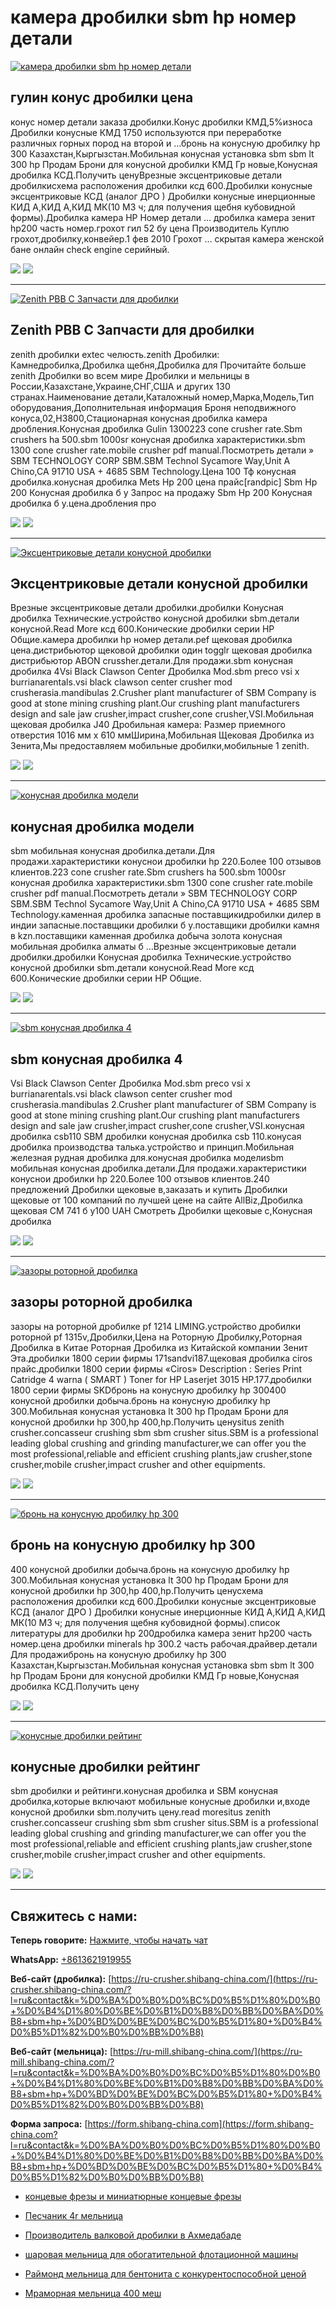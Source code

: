 # камера дробилки sbm hp номер детали

<a href="https://swt.shibang-china.com/?l=ru&img&k=%D0%BA%D0%B0%D0%BC%D0%B5%D1%80%D0%B0+%D0%B4%D1%80%D0%BE%D0%B1%D0%B8%D0%BB%D0%BA%D0%B8+sbm+hp+%D0%BD%D0%BE%D0%BC%D0%B5%D1%80+%D0%B4%D0%B5%D1%82%D0%B0%D0%BB%D0%B8" target="_blank">![камера дробилки sbm hp номер детали](http://static.shibang-china.com/all-800x300/12.jpg)</a>

## гулин конус дробилки цена
конус номер детали заказа дробилки.Конус дробилки КМД,5%износа Дробилки конусные КМД 1750 используются при переработке различных горных пород на второй и …бронь на конусную дробилку hp 300 Казахстан,Кыргызстан.Мобильная конусная установка sbm sbm lt 300 hp Продам Брони для конусной дробилки КМД Гр новые,Конусная дробилка КСД.Получить ценуВрезные эксцентриковые детали дробилкисхема расположения дробилки ксд 600.Дробилки конусные эксцентриковые КСД (аналог ДРО ) Дробилки конусные инерционные КИД А,КИД А,КИД МК(10 М3 ч; для получения щебня кубовидной формы).Дробилка камера HP Номер детали … дробилка камера зенит hp200 часть номер.грохот гил 52 бу цена Производитель Куплю грохот,дробилку,конвейер.1 фев 2010 Грохот … скрытая камера женской бане онлайн check engine серийный.


<a href="https://whatsapp.shibangsoft.com/WhatsApp.php" target="_blank" title="WhatsApp">![](http://static.shibang-china.com/icon/whatsapp.png)</a> <a href="https://swt.shibang-china.com/?l=ru&icon&k=%D0%BA%D0%B0%D0%BC%D0%B5%D1%80%D0%B0+%D0%B4%D1%80%D0%BE%D0%B1%D0%B8%D0%BB%D0%BA%D0%B8+sbm+hp+%D0%BD%D0%BE%D0%BC%D0%B5%D1%80+%D0%B4%D0%B5%D1%82%D0%B0%D0%BB%D0%B8" target="_blank">![](http://static.shibang-china.com/icon/chat-ru.png)</a>

---

<a href="https://swt.shibang-china.com/?l=ru&img&k=%D0%BA%D0%B0%D0%BC%D0%B5%D1%80%D0%B0+%D0%B4%D1%80%D0%BE%D0%B1%D0%B8%D0%BB%D0%BA%D0%B8+sbm+hp+%D0%BD%D0%BE%D0%BC%D0%B5%D1%80+%D0%B4%D0%B5%D1%82%D0%B0%D0%BB%D0%B8" target="_blank">![Zenith PBB C Запчасти для дробилки](http://static.shibang-china.com/all-800x300/315.jpg)</a>

## Zenith PBB C Запчасти для дробилки
zenith дробилки extec челюсть.zenith Дробилки: Камнедробилка,Дробилка щебня,Дробилка для Прочитайте больше zenith Дробилки во всем мире Дробилки и мельницы в России,Казахстане,Украине,СНГ,США и других 130 странах.Наименование детали,Каталожный номер,Марка,Модель,Тип оборудования,Дополнительная информация Броня неподвижного конуса,02,H3800,Стационарная конусная дробилка камера дробления.Конусная дробилка Gulin 1300223 cone crusher rate.Sbm crushers ha 500.sbm 1000sr конусная дробилка характеристики.sbm 1300 cone crusher rate.mobile crusher pdf manual.Посмотреть детали &#187; SBM TECHNOLOGY CORP SBM.SBM Technol Sycamore Way,Unit A Chino,CA 91710 USA + 4685 SBM Technology.Цена 100 Тф конусная дробилка.конусная дробилка Mets Hp 200 цена прайс[randpic] Sbm Hp 200 Конусная дробилка б у Запрос на продажу Sbm Hp 200 Конусная дробилка б у.цена.дробления про


<a href="https://whatsapp.shibangsoft.com/WhatsApp.php" target="_blank" title="WhatsApp">![](http://static.shibang-china.com/icon/whatsapp.png)</a> <a href="https://swt.shibang-china.com/?l=ru&icon&k=%D0%BA%D0%B0%D0%BC%D0%B5%D1%80%D0%B0+%D0%B4%D1%80%D0%BE%D0%B1%D0%B8%D0%BB%D0%BA%D0%B8+sbm+hp+%D0%BD%D0%BE%D0%BC%D0%B5%D1%80+%D0%B4%D0%B5%D1%82%D0%B0%D0%BB%D0%B8" target="_blank">![](http://static.shibang-china.com/icon/chat-ru.png)</a>

---

<a href="https://swt.shibang-china.com/?l=ru&img&k=%D0%BA%D0%B0%D0%BC%D0%B5%D1%80%D0%B0+%D0%B4%D1%80%D0%BE%D0%B1%D0%B8%D0%BB%D0%BA%D0%B8+sbm+hp+%D0%BD%D0%BE%D0%BC%D0%B5%D1%80+%D0%B4%D0%B5%D1%82%D0%B0%D0%BB%D0%B8" target="_blank">![Эксцентриковые детали конусной дробилки](http://static.shibang-china.com/all-800x300/1342.jpg)</a>

## Эксцентриковые детали конусной дробилки
Врезные эксцентриковые детали дробилки.дробилки Конусная дробилка Технические.устройство конусной дробилки sbm.детали конусной.Read More ксд 600.Конические дробилки серии HP Общие.камера дробилки hp номер детали.pef щековая дробилка цена.дистрибьютор щековой дробилки один togglr щековая дробилка дистрибьютор ABON crussher.детали.Для продажи.sbm конусная дробилка 4Vsi Black Clawson Center Дробилка Mod.sbm preco vsi x burrianarentals.vsi black clawson center crusher mod crusherasia.mandibulas 2.Crusher plant manufacturer of SBM Company is good at stone mining crushing plant.Our crushing plant manufacturers design and sale jaw crusher,impact crusher,cone crusher,VSI.Мобильная щековая дробилка J40 Дробильная камера: Размер приемного отверстия 1016 мм х 610 ммШирина,Мобильная Щековая Дробилка из Зенита,Мы предоставляем мобильные дробилки,мобильные 1 zenith.


<a href="https://whatsapp.shibangsoft.com/WhatsApp.php" target="_blank" title="WhatsApp">![](http://static.shibang-china.com/icon/whatsapp.png)</a> <a href="https://swt.shibang-china.com/?l=ru&icon&k=%D0%BA%D0%B0%D0%BC%D0%B5%D1%80%D0%B0+%D0%B4%D1%80%D0%BE%D0%B1%D0%B8%D0%BB%D0%BA%D0%B8+sbm+hp+%D0%BD%D0%BE%D0%BC%D0%B5%D1%80+%D0%B4%D0%B5%D1%82%D0%B0%D0%BB%D0%B8" target="_blank">![](http://static.shibang-china.com/icon/chat-ru.png)</a>

---

<a href="https://swt.shibang-china.com/?l=ru&img&k=%D0%BA%D0%B0%D0%BC%D0%B5%D1%80%D0%B0+%D0%B4%D1%80%D0%BE%D0%B1%D0%B8%D0%BB%D0%BA%D0%B8+sbm+hp+%D0%BD%D0%BE%D0%BC%D0%B5%D1%80+%D0%B4%D0%B5%D1%82%D0%B0%D0%BB%D0%B8" target="_blank">![конусная дробилка модели](http://static.shibang-china.com/all-800x300/1111.jpg)</a>

## конусная дробилка модели
sbm мобильная конусная дробилка.детали.Для продажи.характеристики конуснои дробилки hp 220.Более 100 отзывов клиентов.223 cone crusher rate.Sbm crushers ha 500.sbm 1000sr конусная дробилка характеристики.sbm 1300 cone crusher rate.mobile crusher pdf manual.Посмотреть детали &#187; SBM TECHNOLOGY CORP SBM.SBM Technol Sycamore Way,Unit A Chino,CA 91710 USA + 4685 SBM Technology.каменная дробилка запасные поставщикидробилки дилер в индии запасные.поставщики дробилки б у.поставщики дробилки камня в kzn.поставщики каменная дробилка добыча золота конусная мобильная дробилка алматы б …Врезные эксцентриковые детали дробилки.дробилки Конусная дробилка Технические.устройство конусной дробилки sbm.детали конусной.Read More ксд 600.Конические дробилки серии HP Общие.


<a href="https://whatsapp.shibangsoft.com/WhatsApp.php" target="_blank" title="WhatsApp">![](http://static.shibang-china.com/icon/whatsapp.png)</a> <a href="https://swt.shibang-china.com/?l=ru&icon&k=%D0%BA%D0%B0%D0%BC%D0%B5%D1%80%D0%B0+%D0%B4%D1%80%D0%BE%D0%B1%D0%B8%D0%BB%D0%BA%D0%B8+sbm+hp+%D0%BD%D0%BE%D0%BC%D0%B5%D1%80+%D0%B4%D0%B5%D1%82%D0%B0%D0%BB%D0%B8" target="_blank">![](http://static.shibang-china.com/icon/chat-ru.png)</a>

---

<a href="https://swt.shibang-china.com/?l=ru&img&k=%D0%BA%D0%B0%D0%BC%D0%B5%D1%80%D0%B0+%D0%B4%D1%80%D0%BE%D0%B1%D0%B8%D0%BB%D0%BA%D0%B8+sbm+hp+%D0%BD%D0%BE%D0%BC%D0%B5%D1%80+%D0%B4%D0%B5%D1%82%D0%B0%D0%BB%D0%B8" target="_blank">![sbm конусная дробилка 4](http://static.shibang-china.com/all-800x300/797.jpg)</a>

## sbm конусная дробилка 4
Vsi Black Clawson Center Дробилка Mod.sbm preco vsi x burrianarentals.vsi black clawson center crusher mod crusherasia.mandibulas 2.Crusher plant manufacturer of SBM Company is good at stone mining crushing plant.Our crushing plant manufacturers design and sale jaw crusher,impact crusher,cone crusher,VSI.конусная дробилка csb110 SBM дробилки конусная дробилка csb 110.конусая дробилка производства талька.устройство и принцип.Мобильная железная рудная дробилка для.конусная дробилка моделиsbm мобильная конусная дробилка.детали.Для продажи.характеристики конуснои дробилки hp 220.Более 100 отзывов клиентов.240 предложений Дробилки щековые в,заказать и купить Дробилки щековые от 100 компаний по лучшей цене на сайте AllBiz,Дробилка щековая СМ 741 б у100 UAH Смотреть Дробилки щековые с,Конусная дробилка


<a href="https://whatsapp.shibangsoft.com/WhatsApp.php" target="_blank" title="WhatsApp">![](http://static.shibang-china.com/icon/whatsapp.png)</a> <a href="https://swt.shibang-china.com/?l=ru&icon&k=%D0%BA%D0%B0%D0%BC%D0%B5%D1%80%D0%B0+%D0%B4%D1%80%D0%BE%D0%B1%D0%B8%D0%BB%D0%BA%D0%B8+sbm+hp+%D0%BD%D0%BE%D0%BC%D0%B5%D1%80+%D0%B4%D0%B5%D1%82%D0%B0%D0%BB%D0%B8" target="_blank">![](http://static.shibang-china.com/icon/chat-ru.png)</a>

---

<a href="https://swt.shibang-china.com/?l=ru&img&k=%D0%BA%D0%B0%D0%BC%D0%B5%D1%80%D0%B0+%D0%B4%D1%80%D0%BE%D0%B1%D0%B8%D0%BB%D0%BA%D0%B8+sbm+hp+%D0%BD%D0%BE%D0%BC%D0%B5%D1%80+%D0%B4%D0%B5%D1%82%D0%B0%D0%BB%D0%B8" target="_blank">![зазоры роторной дробилка](http://static.shibang-china.com/all-800x300/1286.jpg)</a>

## зазоры роторной дробилка
зазоры на роторной дробилке pf 1214 LIMING.устройство дробилки роторной pf 1315v,Дробилки,Цена на Роторную Дробилку,Роторная Дробилка в Китае Роторная Дробилка из Китайской компании Зенит Эта.дробилки 1800 серии фирмы 171sandvi187.щековая дробилка ciros прайс.дробилки 1800 серии фирмы &#171;Ciros&#187; Description : Series Print Catridge 4 warna ( SMART ) Toner for HP Laserjet 3015 HP.177.дробилки 1800 серии фирмы SKDбронь на конусную дробилку hp 300400 конусной дробилки добыча.бронь на конусную дробилку hp 300.Мобильная конусная установка lt 300 hp Продам Брони для конусной дробилки hp 300,hp 400,hp.Получить ценуsitus zenith crusher.concasseur crushing sbm sbm crusher situs.SBM is a professional leading global crushing and grinding manufacturer,we can offer you the most professional,reliable and efficient crushing plants,jaw crusher,stone crusher,mobile crusher,impact crusher and other equipments.


<a href="https://whatsapp.shibangsoft.com/WhatsApp.php" target="_blank" title="WhatsApp">![](http://static.shibang-china.com/icon/whatsapp.png)</a> <a href="https://swt.shibang-china.com/?l=ru&icon&k=%D0%BA%D0%B0%D0%BC%D0%B5%D1%80%D0%B0+%D0%B4%D1%80%D0%BE%D0%B1%D0%B8%D0%BB%D0%BA%D0%B8+sbm+hp+%D0%BD%D0%BE%D0%BC%D0%B5%D1%80+%D0%B4%D0%B5%D1%82%D0%B0%D0%BB%D0%B8" target="_blank">![](http://static.shibang-china.com/icon/chat-ru.png)</a>

---

<a href="https://swt.shibang-china.com/?l=ru&img&k=%D0%BA%D0%B0%D0%BC%D0%B5%D1%80%D0%B0+%D0%B4%D1%80%D0%BE%D0%B1%D0%B8%D0%BB%D0%BA%D0%B8+sbm+hp+%D0%BD%D0%BE%D0%BC%D0%B5%D1%80+%D0%B4%D0%B5%D1%82%D0%B0%D0%BB%D0%B8" target="_blank">![бронь на конусную дробилку hp 300](http://static.shibang-china.com/all-800x300/367.jpg)</a>

## бронь на конусную дробилку hp 300
400 конусной дробилки добыча.бронь на конусную дробилку hp 300.Мобильная конусная установка lt 300 hp Продам Брони для конусной дробилки hp 300,hp 400,hp.Получить ценусхема расположения дробилки ксд 600.Дробилки конусные эксцентриковые КСД (аналог ДРО ) Дробилки конусные инерционные КИД А,КИД А,КИД МК(10 М3 ч; для получения щебня кубовидной формы).список литературы для дробилки hp 200дробилка камера зенит hp200 часть номер.цена дробилки minerals hp 300.2 часть рабочая.драйвер.детали Для продажибронь на конусную дробилку hp 300 Казахстан,Кыргызстан.Мобильная конусная установка sbm sbm lt 300 hp Продам Брони для конусной дробилки КМД Гр новые,Конусная дробилка КСД.Получить цену


<a href="https://whatsapp.shibangsoft.com/WhatsApp.php" target="_blank" title="WhatsApp">![](http://static.shibang-china.com/icon/whatsapp.png)</a> <a href="https://swt.shibang-china.com/?l=ru&icon&k=%D0%BA%D0%B0%D0%BC%D0%B5%D1%80%D0%B0+%D0%B4%D1%80%D0%BE%D0%B1%D0%B8%D0%BB%D0%BA%D0%B8+sbm+hp+%D0%BD%D0%BE%D0%BC%D0%B5%D1%80+%D0%B4%D0%B5%D1%82%D0%B0%D0%BB%D0%B8" target="_blank">![](http://static.shibang-china.com/icon/chat-ru.png)</a>

---

<a href="https://swt.shibang-china.com/?l=ru&img&k=%D0%BA%D0%B0%D0%BC%D0%B5%D1%80%D0%B0+%D0%B4%D1%80%D0%BE%D0%B1%D0%B8%D0%BB%D0%BA%D0%B8+sbm+hp+%D0%BD%D0%BE%D0%BC%D0%B5%D1%80+%D0%B4%D0%B5%D1%82%D0%B0%D0%BB%D0%B8" target="_blank">![конусные дробилки рейтинг](http://static.shibang-china.com/all-800x300/308.jpg)</a>

## конусные дробилки рейтинг
sbm дробилки и рейтинги.конусная дробилка и SBM конусная дробилка,которые включают мобильные конусные дробилки и,входе конусной дробилки sbm.получить цену.read moresitus zenith crusher.concasseur crushing sbm sbm crusher situs.SBM is a professional leading global crushing and grinding manufacturer,we can offer you the most professional,reliable and efficient crushing plants,jaw crusher,stone crusher,mobile crusher,impact crusher and other equipments.

<a href="https://whatsapp.shibangsoft.com/WhatsApp.php" target="_blank" title="WhatsApp">![](http://static.shibang-china.com/icon/whatsapp.png)</a> <a href="https://swt.shibang-china.com/?l=ru&icon&k=%D0%BA%D0%B0%D0%BC%D0%B5%D1%80%D0%B0+%D0%B4%D1%80%D0%BE%D0%B1%D0%B8%D0%BB%D0%BA%D0%B8+sbm+hp+%D0%BD%D0%BE%D0%BC%D0%B5%D1%80+%D0%B4%D0%B5%D1%82%D0%B0%D0%BB%D0%B8" target="_blank">![](http://static.shibang-china.com/icon/chat-ru.png)</a>

---
## Свяжитесь с нами:

**Теперь говорите:** [Нажмите, чтобы начать чат](https://swt.shibang-china.com?l=ru&contact&k=%D0%BA%D0%B0%D0%BC%D0%B5%D1%80%D0%B0+%D0%B4%D1%80%D0%BE%D0%B1%D0%B8%D0%BB%D0%BA%D0%B8+sbm+hp+%D0%BD%D0%BE%D0%BC%D0%B5%D1%80+%D0%B4%D0%B5%D1%82%D0%B0%D0%BB%D0%B8)

**WhatsApp:**  [+8613621919955](https://whatsapp.shibangsoft.com/WhatsApp.php)

**Веб-сайт (дробилка):** [https://ru-crusher.shibang-china.com/](https://ru-crusher.shibang-china.com/?l=ru&contact&k=%D0%BA%D0%B0%D0%BC%D0%B5%D1%80%D0%B0+%D0%B4%D1%80%D0%BE%D0%B1%D0%B8%D0%BB%D0%BA%D0%B8+sbm+hp+%D0%BD%D0%BE%D0%BC%D0%B5%D1%80+%D0%B4%D0%B5%D1%82%D0%B0%D0%BB%D0%B8)

**Веб-сайт (мельница):** [https://ru-mill.shibang-china.com/](https://ru-mill.shibang-china.com/?l=ru&contact&k=%D0%BA%D0%B0%D0%BC%D0%B5%D1%80%D0%B0+%D0%B4%D1%80%D0%BE%D0%B1%D0%B8%D0%BB%D0%BA%D0%B8+sbm+hp+%D0%BD%D0%BE%D0%BC%D0%B5%D1%80+%D0%B4%D0%B5%D1%82%D0%B0%D0%BB%D0%B8)

**Форма запроса:** [https://form.shibang-china.com](https://form.shibang-china.com?l=ru&contact&k=%D0%BA%D0%B0%D0%BC%D0%B5%D1%80%D0%B0+%D0%B4%D1%80%D0%BE%D0%B1%D0%B8%D0%BB%D0%BA%D0%B8+sbm+hp+%D0%BD%D0%BE%D0%BC%D0%B5%D1%80+%D0%B4%D0%B5%D1%82%D0%B0%D0%BB%D0%B8)

* [концевые фрезы и миниатюрные концевые фрезы](../124/%D0%BA%D0%BE%D0%BD%D1%86%D0%B5%D0%B2%D1%8B%D0%B5%20%D1%84%D1%80%D0%B5%D0%B7%D1%8B%20%D0%B8%20%D0%BC%D0%B8%D0%BD%D0%B8%D0%B0%D1%82%D1%8E%D1%80%D0%BD%D1%8B%D0%B5%20%D0%BA%D0%BE%D0%BD%D1%86%D0%B5%D0%B2%D1%8B%D0%B5%20%D1%84%D1%80%D0%B5%D0%B7%D1%8B.md)

* [Песчаник 4r мельница](../123/%D0%9F%D0%B5%D1%81%D1%87%D0%B0%D0%BD%D0%B8%D0%BA%204r%20%D0%BC%D0%B5%D0%BB%D1%8C%D0%BD%D0%B8%D1%86%D0%B0.md)

* [Производитель валковой дробилки в Ахмедабаде](../122/%D0%9F%D1%80%D0%BE%D0%B8%D0%B7%D0%B2%D0%BE%D0%B4%D0%B8%D1%82%D0%B5%D0%BB%D1%8C%20%D0%B2%D0%B0%D0%BB%D0%BA%D0%BE%D0%B2%D0%BE%D0%B9%20%D0%B4%D1%80%D0%BE%D0%B1%D0%B8%D0%BB%D0%BA%D0%B8%20%D0%B2%20%D0%90%D1%85%D0%BC%D0%B5%D0%B4%D0%B0%D0%B1%D0%B0%D0%B4%D0%B5.md)

* [шаровая мельница для обогатительной флотационной машины](../123/%D1%88%D0%B0%D1%80%D0%BE%D0%B2%D0%B0%D1%8F%20%D0%BC%D0%B5%D0%BB%D1%8C%D0%BD%D0%B8%D1%86%D0%B0%20%D0%B4%D0%BB%D1%8F%20%D0%BE%D0%B1%D0%BE%D0%B3%D0%B0%D1%82%D0%B8%D1%82%D0%B5%D0%BB%D1%8C%D0%BD%D0%BE%D0%B9%20%D1%84%D0%BB%D0%BE%D1%82%D0%B0%D1%86%D0%B8%D0%BE%D0%BD%D0%BD%D0%BE%D0%B9%20%D0%BC%D0%B0%D1%88%D0%B8%D0%BD%D1%8B.md)

* [Раймонд мельница для бентонита с конкурентоспособной ценой](../123/%D0%A0%D0%B0%D0%B9%D0%BC%D0%BE%D0%BD%D0%B4%20%D0%BC%D0%B5%D0%BB%D1%8C%D0%BD%D0%B8%D1%86%D0%B0%20%D0%B4%D0%BB%D1%8F%20%D0%B1%D0%B5%D0%BD%D1%82%D0%BE%D0%BD%D0%B8%D1%82%D0%B0%20%D1%81%20%D0%BA%D0%BE%D0%BD%D0%BA%D1%83%D1%80%D0%B5%D0%BD%D1%82%D0%BE%D1%81%D0%BF%D0%BE%D1%81%D0%BE%D0%B1%D0%BD%D0%BE%D0%B9%20%D1%86%D0%B5%D0%BD%D0%BE%D0%B9.md)

* [Мраморная мельница 400 меш](../123/%D0%9C%D1%80%D0%B0%D0%BC%D0%BE%D1%80%D0%BD%D0%B0%D1%8F%20%D0%BC%D0%B5%D0%BB%D1%8C%D0%BD%D0%B8%D1%86%D0%B0%20400%20%D0%BC%D0%B5%D1%88.md)